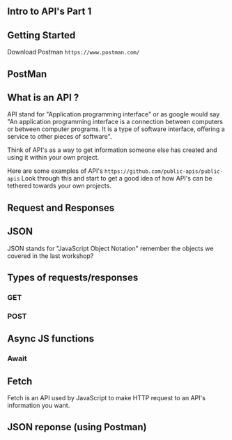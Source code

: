 ## Intro to API's Part 1

## Getting Started

Download Postman `https://www.postman.com/`

## PostMan

## What is an API ?

API stand for "Application programming interface" or as google would say "An application programming interface is a connection between computers or between computer programs. It is a type of software interface, offering a service to other pieces of software".

Think of API's as a way to get information someone else has created and using it within your own project.

Here are some examples of API's `https://github.com/public-apis/public-apis`
Look through this and start to get a good idea of how API's can be tethered towards your own projects.

## Request and Responses

## JSON

JSON stands for "JavaScript Object Notation" remember the objects we covered in the last workshop?

## Types of requests/responses

### GET

### POST

## Async JS functions

### Await

## Fetch

Fetch is an API used by JavaScript to make HTTP request to an API's information you want.

## JSON reponse (using Postman)
